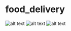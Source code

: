 # food_delivery


![alt text](https://github.com/xlash5/food-delivery/blob/master/WhatsApp%20Image%202020-08-20%20at%2020.43.42.jpeg|width=100)
![alt text](https://github.com/xlash5/food-delivery/blob/master/WhatsApp%20Image%202020-08-20%20at%2020.43.42%20(1).jpeg|width=100)
![alt text](https://github.com/xlash5/food-delivery/blob/master/WhatsApp%20Image%202020-08-20%20at%2020.43.41.jpeg|width=100)
